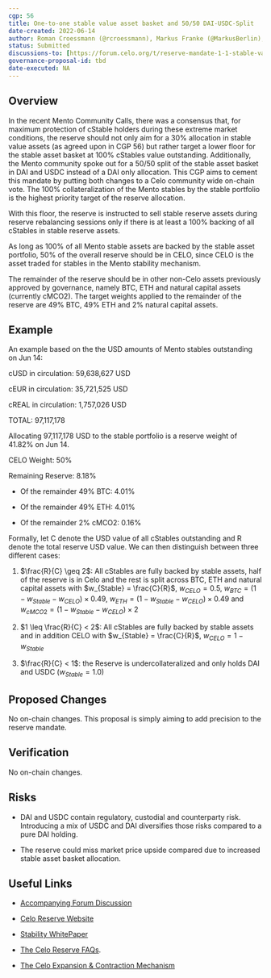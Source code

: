 ```yaml
---
cgp: 56
title: One-to-one stable value asset basket and 50/50 DAI-USDC-Split
date-created: 2022-06-14
author: Roman Croessmann (@rcroessmann), Markus Franke (@MarkusBerlin), Slobodan Sudaric (@sudarics)
status: Submitted
discussions-to: [https://forum.celo.org/t/reserve-mandate-1-1-stable-value-asset-basket/3663](https://forum.celo.org/t/reserve-mandate-1-1-stable-value-asset-basket/3663)
governance-proposal-id: tbd
date-executed: NA
---
```


## Overview

In the recent Mento Community Calls, there was a consensus that, for maximum protection of cStable holders during these extreme market conditions, the reserve should not only aim for a 30\% allocation in stable value assets (as agreed upon in CGP 56) but rather target a lower floor for the stable asset basket at 100\% cStables value outstanding. Additionally, the Mento community spoke out for a 50/50 split of the stable asset basket in DAI and USDC instead of a DAI only allocation. This CGP aims to cement this mandate by putting both changes to a Celo community wide on-chain vote. The 100% collateralization of the Mento stables by the stable portfolio is the highest priority target of the reserve allocation.

With this floor, the reserve is instructed to sell stable reserve assets during reserve rebalancing sessions only if there is at least a 100% backing of all cStables in stable reserve assets.

As long as 100% of all Mento stable assets are backed by the stable asset portfolio, 50% of the overall reserve should be in CELO, since CELO is the asset traded for stables in the Mento stability mechanism.

The remainder of the reserve should be in other non-Celo assets previously approved by governance, namely BTC, ETH and natural capital assets (currently cMCO2). The target weights applied to the remainder of the reserve are 49% BTC, 49% ETH and 2% natural capital assets.


## Example

An example based on the the USD amounts of Mento stables outstanding on Jun 14:

cUSD in circulation: 59,638,627 USD

cEUR in circulation: 35,721,525 USD

cREAL in circulation: 1,757,026 USD

TOTAL: 97,117,178



Allocating 97,117,178 USD to the stable portfolio is a reserve weight of 41.82% on Jun 14.

CELO Weight: 50%

Remaining Reserve: 8.18%

-   Of the remainder 49% BTC: 4.01%
    
-   Of the remainder 49% ETH: 4.01%
    
-   Of the remainder 2% cMCO2: 0.16%
    

Formally, let C denote the USD value of all cStables outstanding and R denote the total reserve USD value. We can then distinguish between three different cases:

1. $\frac{R}{C} \geq  2$: All cStables are fully backed by stable assets, half of the reserve is in Celo and the rest is split across BTC, ETH and natural capital assets with $w_{Stable} = \frac{C}{R}$, $w_{CELO} = 0.5$, $w_{BTC} = (1-w_{Stable}-w_{CELO})\times0.49$, $w_{ETH} = (1-w_{Stable}-w_{CELO}) \times0.49$ and $w_{cMCO2}=(1-w_{Stable}-w_{CELO})\times2$

2. $1  \leq  \frac{R}{C} < 2$: All cStables are fully backed by stable assets and in addition CELO with $w_{Stable} = \frac{C}{R}$, $w_{CELO} = 1 - w_{Stable}$

3. $\frac{R}{C} < 1$: the Reserve is undercollateralized and only holds DAI and USDC ($w_{Stable} = 1.0$)
    
## Proposed Changes

No on-chain changes. This proposal is simply aiming to add precision to the reserve mandate.

  
## Verification

No on-chain changes.


## Risks

- DAI and USDC contain regulatory, custodial and counterparty risk. Introducing a mix of USDC and DAI diversifies those risks compared to a pure DAI holding.

- The reserve could miss market price upside compared due to increased stable asset basket allocation.
  

## Useful Links

* [Accompanying Forum Discussion]([https://forum.celo.org/t/reserve-mandate-1-1-stable-value-asset-basket/3663](https://forum.celo.org/t/reserve-mandate-1-1-stable-value-asset-basket/3663))

* [Celo Reserve Website]([https://celoreserve.org/](https://celoreserve.org/))

* [Stability WhitePaper]([https://celo.org/papers/Celo_Stability_Analysis.pdf](https://celo.org/papers/Celo_Stability_Analysis.pdf))

* [The Celo Reserve FAQs]([https://medium.com/celoorg/the-celo-reserve-faqs-f3f7cbb1991f](https://medium.com/celoorg/the-celo-reserve-faqs-f3f7cbb1991f)).

* [The Celo Expansion & Contraction Mechanism]([https://medium.com/celoorg/zooming-in-on-the-celo-expansion-contraction-mechanism-446ca7abe4f](https://medium.com/celoorg/zooming-in-on-the-celo-expansion-contraction-mechanism-446ca7abe4f))